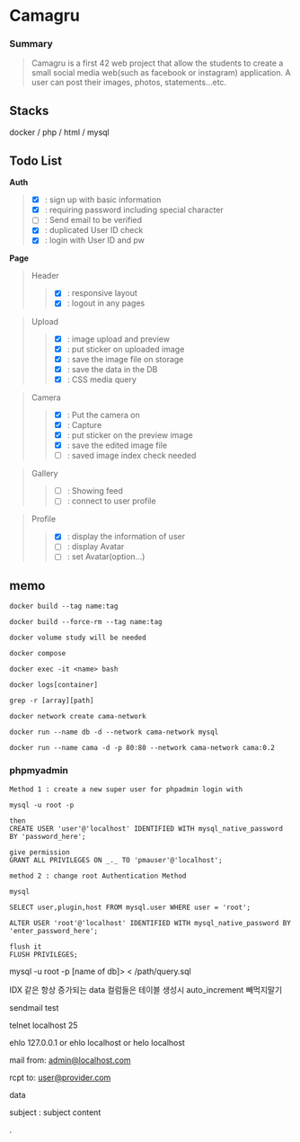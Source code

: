 <!-- @format -->

# Camagru

### Summary

> Camagru is a first 42 web project that allow the students to create a small social media web(such as facebook or instagram) application. A user can post their images, photos, statements...etc.

## Stacks

docker / php / html / mysql

## Todo List

**Auth**
> - [x] : sign up with basic information
> - [x] : requiring password including special character
> - [ ] : Send email to be verified
> - [x] : duplicated User ID check
> - [x] : login with User ID and pw

**Page**
> Header
>   > - [x] : responsive layout
>   > - [x] : logout in any pages

> Upload
>   > - [x] : image upload and preview
>   > - [x] : put sticker on uploaded image
>   > - [x] : save the image file on storage
>   > - [x] : save the data in the DB
>   > - [x] : CSS media query

> Camera
>   > - [x] : Put the camera on
>   > - [x] : Capture 
>   > - [x] : put sticker on the preview image
>   > - [x] : save the edited image file
>   > - [ ] : saved image index check needed

> Gallery
>   > - [ ] : Showing feed
>   > - [ ] : connect to user profile

>  Profile
>   > - [x] : display the information of user
>	> - [ ] : display Avatar
>   > - [ ] : set Avatar(option...)

## memo

    docker build --tag name:tag

    docker build --force-rm --tag name:tag

    docker volume study will be needed

    docker compose

    docker exec -it <name> bash

    docker logs[container]

    grep -r [array][path]

    docker network create cama-network

    docker run --name db -d --network cama-network mysql

    docker run --name cama -d -p 80:80 --network cama-network cama:0.2

### phpmyadmin

    Method 1 : create a new super user for phpadmin login with

    mysql -u root -p

    then
    CREATE USER 'user'@'localhost' IDENTIFIED WITH mysql_native_password BY 'password_here';

    give permission
    GRANT ALL PRIVILEGES ON _._ TO 'pmauser'@'localhost';

    method 2 : change root Authentication Method

    mysql

    SELECT user,plugin,host FROM mysql.user WHERE user = 'root';

    ALTER USER 'root'@'localhost' IDENTIFIED WITH mysql_native_password BY 'enter_password_here';

    flush it
    FLUSH PRIVILEGES;

mysql -u root -p [name of db]> < /path/query.sql


IDX 같은 항상 증가되는 data 컬럼들은 테이블 생성시 auto_increment 빼먹지말기


sendmail test

<!-- ISP 에서 25번 포트를 block 해놔서 테스트 불가 -->
telnet localhost 25

ehlo 127.0.0.1 or ehlo localhost or helo localhost

mail from: admin@localhost.com

rcpt to: user@provider.com

data

subject : subject
content

.
